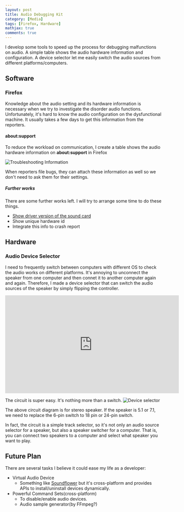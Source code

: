 ```yaml
---
layout: post
title: Audio Debugging Kit
category: [Media]
tags: [Firefox, Hardware]
mathjax: true
comments: true
---
```

I develop some tools to speed up the process for debugging malfunctions on audio.
A simple table shows the audio hardware information and configuration.
A device selector let me easily switch the audio sources
from different platforms/computers.

## Software

### Firefox
Knowledge about the audio setting and its hardware information is necessary
when we try to investigate the disorder audio functions.
Unfortunately, it's hard to know the audio configuration
on the dysfunctional machine.
It usually takes a few days to get this information from the reporters.

#### about:support
To reduce the workload on communication,
I create a table shows the audio hardware information
on **about:support** in Firefox

![][aboutsupport]

When reporters file bugs, they can attach these information as well
so we don't need to ask them for their settings.

##### Further works
There are some further works left.
I will try to arrange some time to do these things.

- [Show driver version of the sound card][b1378633]
- Show unique hardware id
- Integrate this info to crash report

## Hardware

### Audio Device Selector
I need to frequently switch between computers with different OS
to check the audio works on different platforms.
It's annoying to unconnect the speaker from one computer
and then connet it to another computer again and again.
Therefore, I made a device selector that can switch the audio sources
of the speaker by simply flipping the controller.

<iframe width="560" height="315" src="https://www.youtube.com/embed/heBQHew3Guc" frameborder="0" gesture="media" allow="encrypted-media" allowfullscreen></iframe>

The circuit is super easy. It's nothing more than a switch.
![][deviceselector]

The above circuit diagram is for stereo speaker.
If the speaker is 5.1 or 7.1,
we need to replace the 6-pin switch to 18 pin or 24-pin switch.

In fact, the circuit is a simple track selector,
so it's not only an audio source selector for a speaker,
but also a speaker switcher for a computer.
That is, you can connect two speakers to a computer
and select what speaker you want to play.

## Future Plan

There are several tasks I believe it could ease my life as a developer:
- Virtual Audio Device
  - Something like [Soundflower][soundflower] but it's cross-platform
  and provides APIs to install/uninstall devices dynamically.
- Powerful Command Sets(cross-platform)
  - To disable/enable audio devices.
  - Audio sample generator(by FFmpeg?)

[aboutsupport]: ../images/posts/media-on-Firefox-aboutsupport.png "Troubleshooting Information"
[deviceselector]: ../images/posts/device-selector.png "Device selector"
[soundflower]: https://github.com/akhudek/Soundflower "Soundflower"

[b1378634]: https://bugzilla.mozilla.org/show_bug.cgi?id=1378634 "Bug 1378634 - Add hardware/driver information of the sound card to about:support"
[b1378633]: https://bugzilla.mozilla.org/show_bug.cgi?id=1378633 "Bug 1378633 - Add a new Cubeb API to get the hardware name, driver name and version of the sound card"
